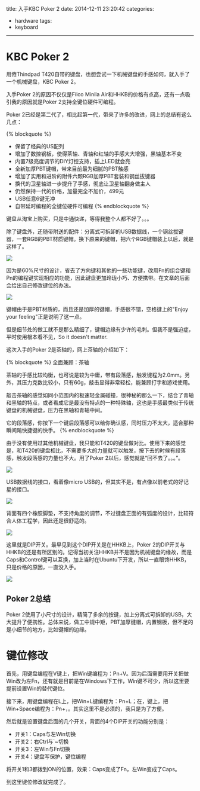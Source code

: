 title: 入手KBC Poker 2
date: 2014-12-11 23:20:42
categories:
  - hardware
tags:
  - keyboard
---

# KBC Poker 2

用倦Thindpad T420自带的键盘，也想尝试一下机械键盘的手感如何，就入手了一个机械键盘，KBC Poker 2。

入手Poker 2的原因不仅仅是Filco Minila Air和HHKB的价格有点高，还有一点吸引我的原因就是Poker 2支持全键位硬件可编程。

Poker 2已经是第二代了，相比起第一代，带来了许多的改进，网上的总结有这么几点：

{% blockquote %}
* 保留了经典的US配列
* 增加了数控钢板，使得茶轴、青轴和红轴的手感大大增强，黑轴基本不变
* 内置7级亮度调节的DIY灯控支持，插上LED就会亮
* 全新加厚PBT键帽，带来目前最为细腻的PBT触感
* 增加了实用和进阶的附件六颗RGB加厚PBT套装和钢丝拔键器
* 换代的卫星轴进一步提升了手感，彻底让卫星轴翻身做主人
* 仍然保持一代的价格，加量完全不加价，499元
* USB任意6键无冲
* 自带延时编程的全键位硬件可编程
{% endblockquote %}

键盘从淘宝上购买，只是中通快递，等得我整个人都不好了。。。

除了键盘外，还随带附送的配件：分离式可拆卸的USB数据线，一个钢丝拔键器，一套RGB的PBT材质键帽。换下原来的键帽，把六个RGB键帽装上以后，就是这样了。

![](/media/2014/kbcpoker2openboxIMG_20150211_192835.jpg)

因为是60%尺寸的设计，省去了方向键和其他的一些功能键，改用Fn的组合键和Pn的编程键实现相应的功能，因此键盘更加玲珑小巧、方便携带。在文章的后面会给出自己修改键位的办法。

![](/media/2014/kbcpoker2openboxIMG_20150211_192808.jpg)

键帽由于是PBT材质的，而且还是加厚的键帽，手感很不错，空格键上的"Enjoy your feeling"正是说明了这一点。

但是细节处的做工就不是那么精细了，键帽边缘有少许的毛刺。但我不是强迫症，平时使用根本看不见，So it doesn't matter.

这次入手的Poker 2是茶轴的，网上茶轴的介绍如下：

{% blockquote %}
全面兼顾：茶轴

茶轴的手感比较均衡，也可说是较为中庸，带有段落感，触发键程为2.0mm。另外，其压力克数比较小，只有60g，敲击显得非常轻松，能兼顾打字和游戏使用。

敲击茶轴的感觉如同小范围内的极速轻金属碰撞，很神秘的那么一下，结合了青轴和黑轴的特点，或者看成它是最没有特点的一种特殊轴，这也是手感最类似于传统键盘的机械键盘，压力在黑轴和青轴中间。

它的段落感，你按下一个键后段落感可以给你确认感，同时压力不太大，适合那种瞬间飚快捷键的快手。
{% endblockquote %}

由于没有使用过其他机械键盘，我只能和T420的键盘做对比。使用下来的感觉是，和T420的键盘相比，不需要多大的力量就可以触发，按下去的时候有段落感，触发段落感的力量也不大。用了Poker 2以后，感觉就是“回不去了。。。”。

![](/media/2014/kbcpoker2openboxIMG_20150211_193448.jpg)

USB数据线的接口，看着像micro USB的，但其实不是，有点像以前老式的好记星的接口。

![](/media/2014/kbcpoker2openboxIMG_20150211_193043.jpg)

背面有四个橡胶脚垫，不支持角度的调节，不过键盘正面的有弧度的设计，比较符合人体工程学，因此还是很舒适的。

![](/media/2014/kbcpoker2openboxIMG_20150211_193117.jpg)

这里就是DIP开关。最早见到这个DIP开关是在HHKB上，Poker 2的DIP开关与HHKB的还是有所区别的。记得当初关注HHKB并不是因为机械键盘的缘故，而是Caps和Control键可以互换，加上当时在Ubuntu下开发，所以一直眼馋HHKB，只是价格的原因，一直没入手。

![](/media/2014/kbcpoker2openboxIMG_20150211_193231.jpg)

## Poker 2总结

Poker 2使用了小尺寸的设计，精简了多余的按键，加上分离式可拆卸的USB，大大提升了便携性。总体来说，做工中规中矩，PBT加厚键帽，内置钢板，但不足的是小细节的地方，比如键帽的边缘。

# 键位修改

首先，用键盘编程在V键上，把Win键编程为：Pn+V。因为后面需要用开关把做Win改为左Fn，还有就是目前是在Windows下工作，Win键不可少，所以这里要提前设置Win的替代键位。

接下来，用键盘编程在L上，把Win+L键编程为：Pn+L；在，键上，把Win+Space编程为：Pn+，。其实这里不是必须的，我只是为了方便。

然后就是设置键盘后面的几个开关，背面的4个DIP开关的功能分别是：

* 开关1：Caps与左Win切换
* 开关2：右Ctrl与`~切换
* 开关3：左Win与Fn切换
* 开关4：键盘写保护，键位编程

将开关1和3都拨到ON的位置，效果：Caps变成了Fn，左Win变成了Caps。

到这里键位修改就完成了。
